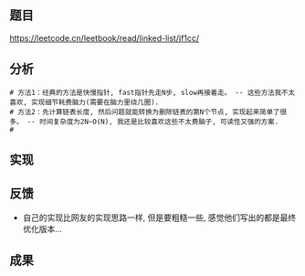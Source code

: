 
## 题目
https://leetcode.cn/leetbook/read/linked-list/jf1cc/

## 分析
```
# 方法1：经典的方法是快慢指针, fast指针先走N步, slow再接着走。 -- 这些方法我不太喜欢, 实现细节耗费脑力(需要在脑力里绕几圈).
# 方法2：先计算链表长度, 然后问题就能转换为删除链表的第N个节点, 实现起来简单了很多。 -- 时间复杂度为2N~O(N), 我还是比较喜欢这些不太费脑子, 可读性又强的方案.
# 
```

## 实现


## 反馈
+ 自己的实现比网友的实现思路一样, 但是要粗糙一些, 感觉他们写出的都是最终优化版本...

## 成果


